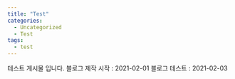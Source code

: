 ```yaml
---
title: "Test"
categories:
  - Uncategorized
  - Test
tags:
  - test
---
```


테스트 게시물 입니다.
블로그 제작 시작 : 2021-02-01
블로그 테스트 : 2021-02-03
